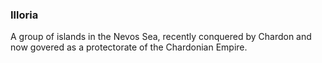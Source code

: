 ### Illoria

A group of islands in the Nevos Sea, recently conquered by Chardon and now govered as a protectorate of the Chardonian Empire. 
